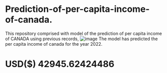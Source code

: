 # Prediction-of-per-capita-income-of-canada.
This repository comprised with model of the prediction of per capita income of CANADA using previous records,
![image](https://user-images.githubusercontent.com/65527534/150097889-93e41743-29c7-4c0f-ace3-8cb0f1d5417e.png)
The model has predicted the per capita income of canada for the year 2022.
# USD($) 42945.62424486
